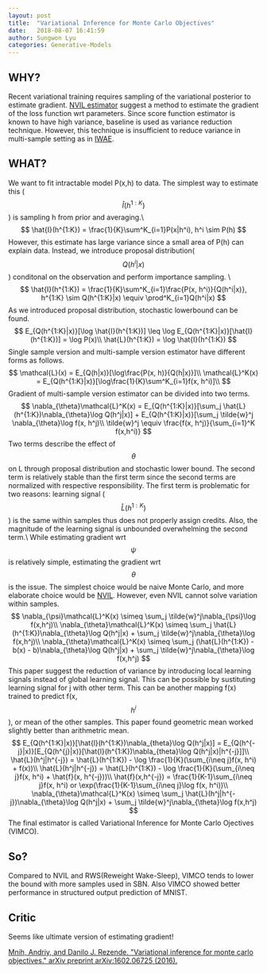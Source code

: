 ```yaml
---
layout: post
title:  "Variational Inference for Monte Carlo Objectives"
date:   2018-08-07 16:41:59
author: Sungwon Lyu
categories: Generative-Models
---
```


## WHY? 
Recent variational training requires sampling of the variational posterior to estimate gradient. [NVIL estimator](https://lyusungwon.github.io/generative-models/2018/07/26/nvil.html) suggest a method to estimate the gradient of the loss function wrt parameters. Since score function estimator is known to have high variance, baseline is used as variance reduction technique. However, this technique is insufficient to reduce variance in multi-sample setting as in [IWAE](https://lyusungwon.github.io/generative-models/2018/06/04/iwae.html).

## WHAT?
We want to fit intractable model P(x,h) to data. The simplest way to estimate this ($$\hat{I}(h^{1:K})$$) is sampling h from prior and averaging.\\
$$
\hat{I}(h^{1:K}) = \frac{1}{K}\sum^K_{i=1}P(x|h^i), h^i \sim P(h)
$$
However, this estimate has large variance since a small area of P(h) can explain data. Instead, we introduce proposal distribution($$Q(h^i|x)$$) conditonal on the observation and perform importance sampling. \\
$$
\hat{I}(h^{1:K}) = \frac{1}{K}\sum^K_{i=1}\frac{P(x, h^i)}{Q(h^i|x)}, h^{1:K} \sim Q(h^{1:K}|x) \equiv \prod^K_{i=1}Q(h^i|x)
$$
As we introduced proposal distribution, stochastic lowerbound can be found.
$$
E_{Q(h^{1:K}|x)}[\log \hat{I}(h^{1:K})] \leq \log E_{Q(h^{1:K}|x)}[\hat{I}(h^{1:K})] = \log P(x)\\
\hat{L}(h^{1:K}) = \log \hat{I}(h^{1:K})
$$
Single sample version and multi-sample version estimator have different forms as follows.
$$
\mathcal{L}(x) = E_{Q(h|x)}[\log\frac{P(x, h)}{Q(h|x)}]\\
\mathcal{L}^K(x) = E_{Q(h^{1:K}|x)}[\log\frac{1}{K}\sum^K_{i=1}f(x, h^i)]\\
$$
Gradient of multi-sample version estimator can be divided into two terms.
$$
\nabla_{\theta}\mathcal{L}^K(x) = E_{Q(h^{1:K}|x)}[\sum_j \hat{L}(h^{1:K})\nabla_{\theta}\log Q(h^j|x)] + E_{Q(h^{1:K}|x)}[\sum_j \tilde{w}^j \nabla_{\theta}\log f(x, h^j)\\
\tilde{w}^j \equiv \frac{f(x, h^j)}{\sum_{i=1}^K f(x,h^i)}
$$
Two terms describe the effect of $$\theta$$ on L through proposal distribution and stochastic lower bound. The second term is relatively stable than the first term since the second terms are normalized with respective responsibility. The first term is problematic for two reasons: learning signal ($$\hat{L}(h^{1:K})$$) is the same within samples thus does not properly assign credits. Also, the magnitude of the learning signal is unbounded overwhelming the second term.\\
While estimating gradient wrt $$\psi$$ is relatively simple, estimating the gradient wrt $$\theta$$ is the issue. The simplest choice would be naive Monte Carlo, and more elaborate choice would be [NVIL](https://lyusungwon.github.io/generative-models/2018/07/26/nvil.html). However, even NVIL cannot solve variation within samples. 
$$
\nabla_{\psi}\mathcal{L}^K(x) \simeq \sum_j \tilde{w}^j\nabla_{\psi}\log f(x,h^j)\\
\nabla_{\theta}\mathcal{L}^K(x) \simeq \sum_j \hat{L}(h^{1:K})\nabla_{\theta}\log Q(h^j|x) + \sum_j \tilde{w}^j\nabla_{\theta}\log f(x,h^j)\\
\nabla_{\theta}\mathcal{L}^K(x) \simeq \sum_j (\hat{L}(h^{1:K}) - b(x) - b)\nabla_{\theta}\log Q(h^j|x) + \sum_j \tilde{w}^j\nabla_{\theta}\log f(x,h^j)
$$
This paper suggest the reduction of variance by introducing local learning signals instead of global learning signal. This can be possible by sustituting learning signal for j with other term. This can be another mapping f(x) trained to predict f(x, $$h^i$$), or mean of the other samples. This paper found geometric mean worked slightly better than arithmetric mean.
$$
E_{Q(h^{1:K}|x)}[\hat{l}(h^{1:K})\nabla_{theta}\log Q(h^j|x)] =  E_{Q(h^{-j}|x)}[E_{Q(h^{j}|x)}[\hat{l}(h^{1:K})\nabla_{theta}\log Q(h^j|x)|h^{-j}]]\\
\hat{L}(h^j|h^{-j}) = \hat{L}(h^{1:K}) - \log \frac{1}{K}(\sum_{i\neq j}f(x, h^i) + f(x))\\
\hat{L}(h^j|h^{-j}) = \hat{L}(h^{1:K}) - \log \frac{1}{K}(\sum_{i\neq j}f(x, h^i) + \hat{f}(x, h^{-j}))\\
\hat{f}(x,h^{-j}) = \frac{1}{K-1}\sum_{i\neq j}f(x, h^i) or \exp(\frac{1}{K-1}\sum_{i\neq j}\log f(x, h^i))\\
\nabla_{\theta}\mathcal{L}^K(x) \simeq \sum_j \hat{L}(h^j|h^{-j})\nabla_{\theta}\log Q(h^j|x) + \sum_j \tilde{w}^j\nabla_{\theta}\log f(x,h^j)
$$
The final estimator is called Variational Inference for Monte Carlo Ojectives (VIMCO).

## So?
Compared to NVIL and RWS(Reweight Wake-Sleep), VIMCO tends to lower the bound with more samples used in SBN. Also VIMCO showed better performance in structured output prediction of MNIST.

## Critic
Seems like ultimate version of estimating gradient!

[Mnih, Andriy, and Danilo J. Rezende. "Variational inference for monte carlo objectives." arXiv preprint arXiv:1602.06725 (2016).](https://arxiv.org/abs/1602.06725)